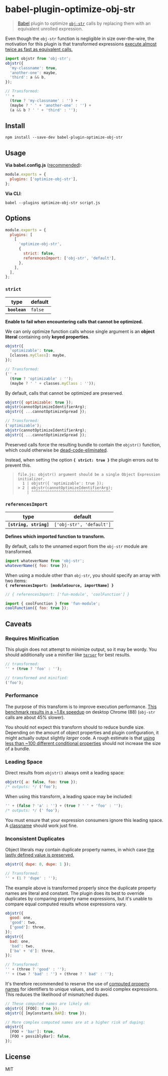 # babel-plugin-optimize-obj-str

> [Babel](https://babeljs.io/) plugin to optimize [`obj-str`](../) calls by replacing them with an equivalent unrolled expression.

Even though the `obj-str` function is negligible in size over-the-wire, the motivation for this plugin is that transformed expressions [execute almost twice as fast as equivalent calls.](#performance)

```js
import objstr from 'obj-str';
objstr({
  'my-classname': true,
  'another-one': maybe,
  'third': a && b,
});

// Transformed:
'' +
  (true ? 'my-classname' : '') +
  (maybe ? ' ' + 'another-one' : '') +
  (a && b ? ' ' + 'third' : '');
```

## Install

```
npm install --save-dev babel-plugin-optimize-obj-str
```

## Usage

**Via babel.config.js** ([recommended](https://babeljs.io/docs/en/configuration)):

```js
module.exports = {
  plugins: ['optimize-obj-str'],
};
```

**Via CLI**:

```
babel --plugins optimize-obj-str script.js
```

## Options

```js
module.exports = {
  plugins: [
    [
      'optimize-obj-str',
      {
        strict: false,
        referencesImport: ['obj-str', 'default'],
      },
    ],
  ],
};
```

### `strict`

| type          | default |
| ------------- | ------- |
| **`boolean`** | `false` |

**Enable to fail when encountering calls that cannot be optimized.**

We can only optimize function calls whose single argument is an **object literal** containing only **keyed properties**.

```js
objstr({
  'optimizable': true,
  [classes.myClass]: maybe,
});

// Transformed:
('' +
  (true ? 'optimizable' : '');
  (maybe ? ' ' + classes.myClass : ''));
```

By default, calls that cannot be optimized are preserved.

```js
objstr({ optimizable: true });
objstr(cannotOptimizeIdentifierArg);
objstr({ ...cannotOptimizeSpread });

// Transformed:
('optimizable');
objstr(cannotOptimizeIdentifierArg);
objstr({ ...cannotOptimizeSpread });
```

Preserved calls force the resulting bundle to contain the `objstr()` function, which could otherwise be [dead-code-eliminated](https://en.wikipedia.org/wiki/Dead_code_elimination).

Instead, when setting the option **`{ strict: true }`** the plugin errors out to prevent this.

<blockquote><pre><code>file.js: objstr() argument should be a single Object Expression initializer.
  1 | objstr({ 'optimizable': true });
> 2 | objstr(cannotOptimizeIdentifierArg);
    | ^^^^^^^^^^^^^^^^^^^^^^^^^^^^^^^^^^^</code></pre></blockquote>

### `referencesImport`

| type                   | default                  |
| ---------------------- | ------------------------ |
| **`[string, string]`** | `['obj-str', 'default']` |

**Defines which imported function to transform.**

By default, calls to the unnamed export from the `obj-str` module are transformed.

```js
import whateverName from 'obj-str';
whateverName({ foo: true });
```

When using a module other than `obj-str`, you should specify an array with two items:  
**`{ referencesImport: [moduleSource, importName] }`**

```js
// { referencesImport: ['fun-module', 'coolFunction'] }

import { coolFunction } from 'fun-module';
coolFunction({ foo: true });
```

## Caveats

### Requires Minification

This plugin does not attempt to minimize output, so it may be wordy. You should additionally use a minifier like [`terser`](https://terser.org/) for best results.

```js
// transformed:
'' + (true ? 'foo' : '');

// transformed and minified:
('foo');
```

### Performance

The purpose of this transform is to improve execution performance. [This benchmark results in a ~1.8x speedup](https://jsbench.me/nukl0mvqze/1) on desktop Chrome (88) (`obj-str` calls are about 45% slower).

You should not expect this transform should to reduce bundle size. Depending on the amount of object properties and plugin configuration, it might actually output slightly _larger_ code. A rough estimate is that [using less than ~100 different conditional properties](https://gist.github.com/alanorozco/6d83ae5af1ab121757fc29cdb5d77f22) should not increase the size of a bundle.

### Leading Space

Direct results from `objstr()` always omit a leading space:

```js
objstr({ a: false, foo: true });
/* outputs: */ ('foo');
```

When using this transform, a leading space may be included:

```js
'' + (false ? 'a' : '') + (true ? ' ' + 'foo' : '');
/* outputs: */ (' foo');
```

You must ensure that your expression consumers ignore this leading space. A [classname](https://developer.mozilla.org/en-US/docs/Web/API/Element/className) should work just fine.

### Inconsistent Duplicates

Object literals may contain duplicate property names, in which case [the lastly defined value is preserved.](https://developer.mozilla.org/en-US/docs/Web/JavaScript/Reference/Operators/Object_initializer#Duplicate_property_names)

```js
objstr({ dupe: 0, dupe: 1 });

// Transformed:
'' + (1 ? 'dupe' : '');
```

The example above is transformed properly since the duplicate property names are literal and constant. The plugin does its best to override duplicates by comparing property name expressions, but it's unable to compare equal computed results whose expressions vary.

<!-- prettier-ignore -->
```js
objstr({
  good: one,
  'good': two,
  ['good']: three,
});
objstr({
  bad: one,
  'bad': two,
  ['ba' + 'd']: three,
});

// Transformed:
'' + (three ? 'good' : '');
'' + (two ? 'bad' : '') + (three ? ' bad' : '');
```

It's therefore recommended to reserve the use of [computed property names](https://developer.mozilla.org/en-US/docs/Web/JavaScript/Reference/Operators/Object_initializer#computed_property_names) for identifiers to unique values, and to avoid complex expressions. This reduces the likelihood of mismatched dupes.

```js
// These computed names are likely ok:
objstr({ [FOO]: true });
objstr({ [myConstants.BAR]: true });

// More complex computed names are at a higher risk of duping:
objstr({
  [FOO + 'bar']: true,
  [FOO + possiblyBar]: false,
});
```

## License

MIT

